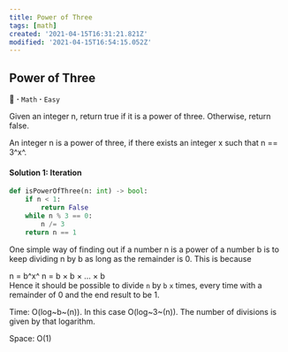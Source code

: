 ```yaml
---
title: Power of Three
tags: [math]
created: '2021-04-15T16:31:21.821Z'
modified: '2021-04-15T16:54:15.052Z'
---
```


## Power of Three
:tropical_fish: **·** `Math` **·** `Easy`

Given an integer n, return true if it is a power of three. Otherwise, return false.

An integer n is a power of three, if there exists an integer x such that n == 3^x^.

#### Solution 1: Iteration
```python
def isPowerOfThree(n: int) -> bool:
    if n < 1:
        return False
    while n % 3 == 0:
        n /= 3
    return n == 1
```
One simple way of finding out if a number n is a power of a number b is to keep dividing n by b as long as the remainder is 0. This is because

n = b^x^
n = b × b × … × b 
​	
Hence it should be possible to divide `n` by `b` `x` times, every time with a remainder of 0 and the end result to be 1.

Time: O(log~b~(n)). In this case O(log~3~(n)). The number of divisions is given by that logarithm.

Space: O(1)


